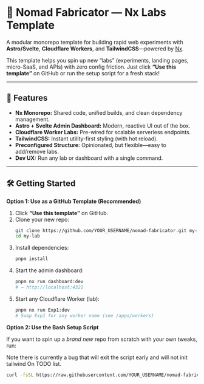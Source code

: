 # 🧪 Nomad Fabricator — Nx Labs Template

A modular monorepo template for building rapid web experiments with **Astro/Svelte**, **Cloudflare Workers**, and **TailwindCSS**—powered by [Nx](https://nx.dev/).

This template helps you spin up new “labs” (experiments, landing pages, micro-SaaS, and APIs) with zero config friction. Just click **“Use this template”** on GitHub or run the setup script for a fresh stack!

---

## 🚀 Features

- **Nx Monorepo:** Shared code, unified builds, and clean dependency management.
- **Astro + Svelte Admin Dashboard:** Modern, reactive UI out of the box.
- **Cloudflare Worker Labs:** Pre-wired for scalable serverless endpoints.
- **TailwindCSS:** Instant utility-first styling (with hot reload).
- **Preconfigured Structure:** Opinionated, but flexible—easy to add/remove labs.
- **Dev UX:** Run any lab or dashboard with a single command.

---

## 🛠️ Getting Started

**Option 1: Use as a GitHub Template (Recommended)**

1. Click **“Use this template”** on GitHub.
2. Clone your new repo:
    ```bash
    git clone https://github.com/YOUR_USERNAME/nomad-fabricator.git my-lab
    cd my-lab
    ```
3. Install dependencies:
    ```bash
    pnpm install
    ```
4. Start the admin dashboard:
    ```bash
    pnpm nx run dashboard:dev
    # → http://localhost:4321
    ```
5. Start any Cloudflare Worker (lab):
    ```bash
    pnpm nx run Exp1:dev
    # Swap Exp1 for any worker name (see /apps/workers)
    ```

**Option 2: Use the Bash Setup Script**

If you want to spin up a *brand new* repo from scratch with your own tweaks, run:

Note there is currently a bug that will exit the script early and will not init tailwind
On TODO list.

```bash
curl -fsSL https://raw.githubusercontent.com/YOUR_USERNAME/nomad-fabricator/main/scripts/nx_labs.sh | bash